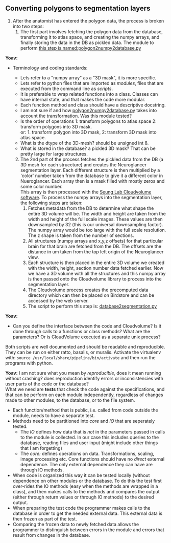 ## Converting polygons to segmentation layers
1. After the anatomist has entered the polygon data, the process is broken into two steps:
    1. The first part involves fetching the polygon data from the database, transforming it to atlas space, and creating the numpy arrays, and finally storing the data in the DB as pickled data. The module to perform [this step is named:polygon2numpy2database.py](https://github.com/ActiveBrainAtlas2/preprocessing-pipeline/blob/master/src/atlas/polygon2numpy2database.py)

**Yoav:**
* Terminology and coding standards:     
   * Lets refer to a "numpy array" as a "3D mask", it is more specific.
   * Lets refer to python files that are imported as *modules*, files that are executed from the command line as *scripts*.
   * It is preferable to wrap related functions into a class. Classes can have internal state, and that makes the code more modular.
   * Each function method and class should have a descriptive docstring.
   * I am not sure if and how [polygon2numpy2database.py](https://github.com/ActiveBrainAtlas2/preprocessing-pipeline/blob/master/src/atlas/polygon2numpy2database.py) takes into account the transformation. Was this module tested?
   * Is the order of operations 1: transform polygons to atlas space 2: transform polygons into 3D mask.  
  or: 1. transform polygon into 3D mask, 2: transform 3D mask into atlas space.
   * What is the dtype of the 3D-mesh? should be unsigned int 8.
   * What is stored in the database? a pickled 3D mask? That can be pretty large for large structures.



    2. The 2nd part of the process fetches the pickled data from the DB (a 3D mesh for each struccture) 
and creates the Neuroglancer segmentation layer. Each different structure is then multiplied by a 'color' number taken from the database to give it a different color in Nueroglancer. Each array then is a mask filled with mostly zeros and some color number.  
This array is then processed with the [Seung Lab Cloudvolume software](https://github.com/seung-lab/igneous). To process the numpy arrays into the segmentation layer, the following steps are taken:
        1. Fetches metadata from the DB to determine what shape the entire 3D volume will be. The width and height are taken from the width and height of the full scale images. These values are then downsampled by 32 (this is our universal downsampling factor). The numpy array would be too large with the full scale resolution. The z shape is taken from the number of sections.
        1. All structures (numpy arrays and x,y,z offsets) for that particular brain for that brain are fetched from the DB. The offsets are the distance in um taken from the top left origin of the Neuroglancer view.
        1. Each structure is then placed in the entire 3D volume we created with the width, height, section number data fetched earlier. Now we have a 3D volume with all the structures and this numpy array is then passed onto the Cloudvolume library to process into the segmentation layer.
        1. The Cloudvolume process creates the precomputed data directory which can then be placed on Birdstore and can be accessed by the web server.  
        1. The script to perform this step is: [database2segmentation.py](https://github.com/ActiveBrainAtlas2/preprocessing-pipeline/blob/master/src/atlas/database2segmentation.py)  

**Yoav:**  
* Can you define the interface between the code and Cloudvolume? Is it done through calls to a functions or class methods? What are the parameters? Or is CloudVolume executed as a separate unix process?

Both scripts are well documented and should be readable and reproducible. They can be run on either ratto, basalis, or muralis. Activate the virtualenv with: `source /usr/local/share/pipeline/bin/activate` and then run the programs with python.

**Yoav:**  I am not sure what you mean by *reproducible*, does it mean running without crashing? does reproduction identify errors or inconsistencies with user parts of the code or the database?  
What we need are **tests** that check the code against the specifications, and that can be perform on each module independently, regardless of changes made to other modules, to the database, or to the file system.
* Each function/method that is public, i.e. called from code outside the module, needs to have a separate test.
* Methods need to be partitioned into *core* and *IO* that are  seperately tested. 
    * The *IO* defines how data that is *not* in the parameters passed in calls to the module is collected. 
    In our case this includes queries to the database, reading files and user input (might include other things that I am forgetting)
    * The *core:* defines operations on data. Transformations, scaling, image processing etc. Core functions should have no 
    *direct* external dependence. The only external dependence they can have are through IO methods.
 * When code is organized this way it can be tested locally (without dependence on other modules or the database. To do this the test first over-rides the IO methods (easy when the methods are wrapped in a class), and then makes calls to the methods and compares the output (either through return values or through IO methods) to the desired output.
 * When preparing the test code the programmer makes calls to the database in order to get the needed external data. This external data is then frozen as part of the test.
 * Comparing the frozen data to newly fetched data allows the programmer to distinguish between errors in the module and errors that result from changes in the database.
